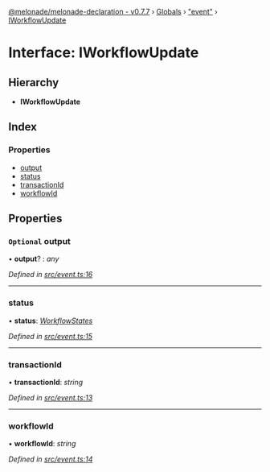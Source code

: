 [@melonade/melonade-declaration - v0.7.7](../README.md) › [Globals](../globals.md) › ["event"](../modules/_event_.md) › [IWorkflowUpdate](_event_.iworkflowupdate.md)

# Interface: IWorkflowUpdate

## Hierarchy

* **IWorkflowUpdate**

## Index

### Properties

* [output](_event_.iworkflowupdate.md#optional-output)
* [status](_event_.iworkflowupdate.md#status)
* [transactionId](_event_.iworkflowupdate.md#transactionid)
* [workflowId](_event_.iworkflowupdate.md#workflowid)

## Properties

### `Optional` output

• **output**? : *any*

*Defined in [src/event.ts:16](https://github.com/devit-tel/melonade-declaration/blob/e7e9481/src/event.ts#L16)*

___

###  status

• **status**: *[WorkflowStates](../enums/_state_.workflowstates.md)*

*Defined in [src/event.ts:15](https://github.com/devit-tel/melonade-declaration/blob/e7e9481/src/event.ts#L15)*

___

###  transactionId

• **transactionId**: *string*

*Defined in [src/event.ts:13](https://github.com/devit-tel/melonade-declaration/blob/e7e9481/src/event.ts#L13)*

___

###  workflowId

• **workflowId**: *string*

*Defined in [src/event.ts:14](https://github.com/devit-tel/melonade-declaration/blob/e7e9481/src/event.ts#L14)*
